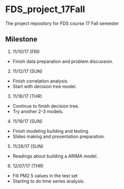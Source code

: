 # FDS_project_17Fall
The project repository for FDS course 17 Fall semester

## Milestone
1. 11/10/17 (FRI)
- Finish data preparation and problem discussion. 
2. 11/12/17 (SUN)
- Finish correlation analysis.
- Start with decision tree model.
3. 11/16/17 (THR)
- Continue to finish decision tree.
- Try another 2-3 models.
4. 11/19/17 (SUN)
- Finish modeling building and testing.
- Slides making and presentation preparation.
5. 11/26/17 (SUN)
- Readings about building a ARIMA model.
6. 12/07/17 (THR)
- Fill PM2.5 values in the test set
- Starting to do time series analysis.
